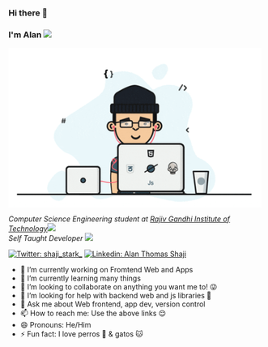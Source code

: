 ### Hi there 👋
### I'm Alan <img src="https://media.giphy.com/media/vOX78lMCTEgZa/giphy.gif" width="50">

<img align='center' src="justagif.gif" width="500">

<p><em>Computer Science Engineering student at <a href="http://www.rit.ac.in">Rajiv Gandhi Institute of Technology</a><img src="https://media.giphy.com/media/fYSnHlufseco8Fh93Z/giphy.gif" width="30"></br>Self Taught Developer <img src="https://media.giphy.com/media/WUlplcMpOCEmTGBtBW/giphy.gif" width="30"> 
</em></p>

[![Twitter: shaji_stark_](https://img.shields.io/twitter/follow/shaji_stark_?style=social)](https://twitter.com/shaji_stark_)
[![Linkedin: Alan Thomas Shaji](https://img.shields.io/badge/Alan-Thomas-Shaji?style=flat-square&logo=Linkedin&logoColor=white&link=https://www.linkedin.com/in/alan-thomas-shaji)](https://www.linkedin.com/in/alan-thomas-shaji)


- 🔭 I’m currently working on Fromtend Web and Apps
- 🌱 I’m currently learning many things 
- 👯 I’m looking to collaborate on anything you want me to! 😜
- 🤔 I’m looking for help with backend web and js libraries 🤔
- 💬 Ask me about Web frontend, app dev, version control
- 📫 How to reach me: Use the above links 😌
- 😄 Pronouns: He/Him
- ⚡ Fun fact: I love perros 🐶 & gatos 🐱
